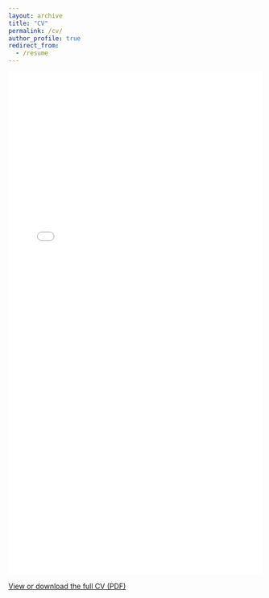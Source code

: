 ```yaml
---
layout: archive
title: "CV"
permalink: /cv/
author_profile: true
redirect_from:
  - /resume
---
```


<embed src="/files/Meilin_Li_CV (8).pdf" width="100%" height="1000px" type="application/pdf">

<p>
  <a href="/files/Meilin_Li_CV (8).pdf" target="_blank" rel="noopener">View or download the full CV (PDF)</a>
</p>

<!-- 
If your PDF is at a different URL, change the path above accordingly, e.g. /assets/Meilin_Li_CV (8).pdf or /cv.pdf 
-->

<!--
On mobile, most browsers only show the first page of embedded PDFs.
The download/view link above will open the full document in the device's PDF viewer.
-->
